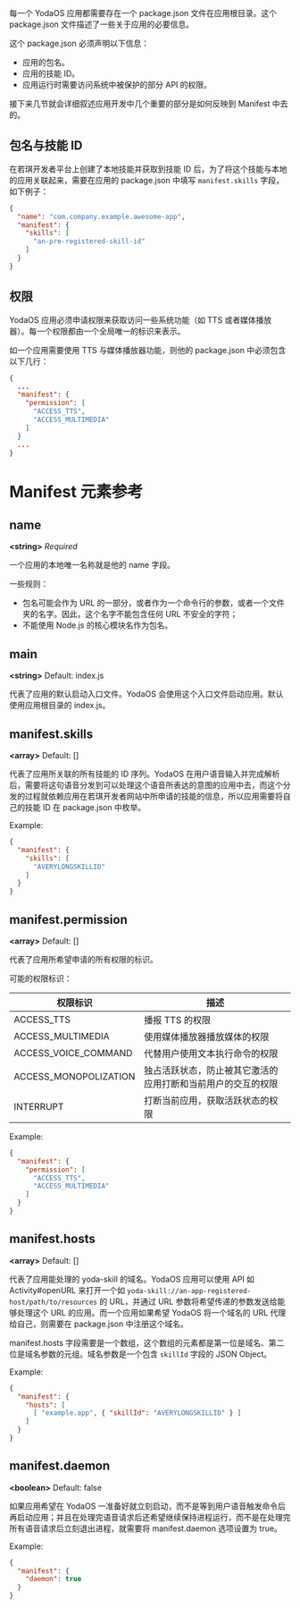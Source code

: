 每一个 YodaOS 应用都需要存在一个 package.json 文件在应用根目录。这个 package.json 文件描述了一些关于应用的必要信息。

这个 package.json 必须声明以下信息：

- 应用的包名。
- 应用的技能 ID。
- 应用运行时需要访问系统中被保护的部分 API 的权限。

接下来几节就会详细叙述应用开发中几个重要的部分是如何反映到 Manifest 中去的。

## 包名与技能 ID

在若琪开发者平台上创建了本地技能并获取到技能 ID 后，为了将这个技能与本地的应用关联起来，需要在应用的 package.json 中填写 `manifest.skills` 字段，如下例子：

```json
{
  "name": "com.company.example.awesome-app",
  "manifest": {
    "skills": [
      "an-pre-registered-skill-id"
    ]
  }
}
```

## 权限

YodaOS 应用必须申请权限来获取访问一些系统功能（如 TTS 或者媒体播放器）。每一个权限都由一个全局唯一的标识来表示。

如一个应用需要使用 TTS 与媒体播放器功能，则他的 package.json 中必须包含以下几行：

```json
{
  ...
  "manifest": {
    "permission": [
      "ACCESS_TTS",
      "ACCESS_MULTIMEDIA"
    ]
  }
  ...
}
```

# Manifest 元素参考

## name

**&lt;string&gt;** *Required*

一个应用的本地唯一名称就是他的 name 字段。

一些规则：

- 包名可能会作为 URL 的一部分，或者作为一个命令行的参数，或者一个文件夹的名字。因此，这个名字不能包含任何 URL 不安全的字符；
- 不能使用 Node.js 的核心模块名作为包名。

## main

**&lt;string&gt;** Default: index.js

代表了应用的默认启动入口文件。YodaOS 会使用这个入口文件启动应用。默认使用应用根目录的 index.js。

## manifest.skills

**&lt;array&gt;** Default: []

代表了应用所关联的所有技能的 ID 序列。YodaOS 在用户语音输入并完成解析后，需要将这句语音分发到可以处理这个语音所表达的意图的应用中去，而这个分发的过程就依赖应用在若琪开发者网站中所申请的技能的信息，所以应用需要将自己的技能 ID 在 package.json 中枚举。

Example:
```json
{
  "manifest": {
    "skills": [
      "AVERYLONGSKILLID"
    ]
  }
}
```

## manifest.permission

**&lt;array&gt;** Default: []

代表了应用所希望申请的所有权限的标识。

可能的权限标识：

权限标识 | 描述
--- | ---
ACCESS_TTS | 播报 TTS 的权限
ACCESS_MULTIMEDIA | 使用媒体播放器播放媒体的权限
ACCESS_VOICE_COMMAND | 代替用户使用文本执行命令的权限
ACCESS_MONOPOLIZATION | 独占活跃状态，防止被其它激活的应用打断和当前用户的交互的权限
INTERRUPT | 打断当前应用，获取活跃状态的权限

Example:
```json
{
  "manifest": {
    "permission": [
      "ACCESS_TTS",
      "ACCESS_MULTIMEDIA"
    ]
  }
}
```

## manifest.hosts

**&lt;array&gt;** Default: []

代表了应用能处理的 yoda-skill 的域名。YodaOS 应用可以使用 API 如 Activity#openURL 来打开一个如 `yoda-skill://an-app-registered-host/path/to/resources` 的 URL，并通过 URL 参数将希望传递的参数发送给能够处理这个 URL 的应用。而一个应用如果希望 YodaOS 将一个域名的 URL 代理给自己，则需要在 package.json 中注册这个域名。

manifest.hosts 字段需要是一个数组，这个数组的元素都是第一位是域名、第二位是域名参数的元组。域名参数是一个包含 `skillId` 字段的 JSON Object。

Example:

```json
{
  "manifest": {
    "hosts": [
      [ "example.app", { "skillId": "AVERYLONGSKILLID" } ]
    ]
  }
}
```

## manifest.daemon

**&lt;boolean&gt;** Default: false

如果应用希望在 YodaOS 一准备好就立刻启动，而不是等到用户语音触发命令后再启动应用；并且在处理完语音请求后还希望继续保持进程运行，而不是在处理完所有语音请求后立刻退出进程，就需要将 manifest.daemon 选项设置为 true。

Example:
```json
{
  "manifest": {
    "daemon": true
  }
}
```
